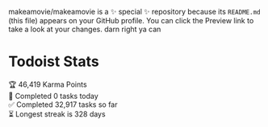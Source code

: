 makeamovie/makeamovie is a ✨ special ✨ repository because its `README.md` (this file) appears on your GitHub profile.
You can click the Preview link to take a look at your changes. darn right ya can

# Todoist Stats

<!-- TODO-IST:START -->
🏆  46,419 Karma Points           
🌸  Completed 0 tasks today           
✅  Completed 32,917 tasks so far           
⏳  Longest streak is 328 days
<!-- TODO-IST:END -->